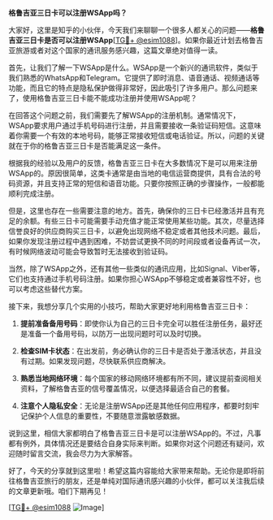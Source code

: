 **格鲁吉亚三日卡可以注册WSApp吗？**

大家好，这里是知乎的小伙伴，今天我们来聊聊一个很多人都关心的问题——**格鲁吉亚三日卡是否可以注册WSApp**[[TG💪+ @esim1088](https://t.me/s/esim1088)]。如果你最近计划去格鲁吉亚旅游或者对这个国家的通讯服务感兴趣，这篇文章绝对值得一读。

首先，让我们了解一下WSApp是什么。WSApp是一个新兴的通讯软件，类似于我们熟悉的WhatsApp和Telegram。它提供了即时消息、语音通话、视频通话等功能，而且它的特点是隐私保护做得非常好，因此吸引了许多用户。那么问题来了，使用格鲁吉亚三日卡能不能成功注册并使用WSApp呢？

在回答这个问题之前，我们需要先了解WSApp的注册机制。通常情况下，WSApp要求用户通过手机号码进行注册，并且需要接收一条验证码短信。这意味着你需要一个有效的本地号码，能够正常接收短信或电话验证。所以，问题的关键就在于你的格鲁吉亚三日卡是否能满足这一条件。

根据我的经验以及用户的反馈，格鲁吉亚三日卡在大多数情况下是可以用来注册WSApp的。原因很简单，这类卡通常是由当地的电信运营商提供，具有合法的号码资源，并且支持正常的短信和语音功能。只要你按照正确的步骤操作，一般都能顺利完成注册。

但是，这里也存在一些需要注意的地方。首先，确保你的三日卡已经激活并且有充足的余额。有些三日卡可能需要手动充值才能正常使用某些功能。其次，尽量选择信誉良好的供应商购买三日卡，以避免出现网络不稳定或者其他技术问题。最后，如果你发现注册过程中遇到困难，不妨尝试更换不同的时间段或者设备再试一次，有时候网络波动可能会导致暂时无法接收到验证码。

当然，除了WSApp之外，还有其他一些类似的通讯应用，比如Signal、Viber等，它们也支持通过手机号码注册。如果你担心WSApp不够稳定或者兼容性不好，也可以考虑这些替代方案。

接下来，我想分享几个实用的小技巧，帮助大家更好地利用格鲁吉亚三日卡：

1. **提前准备备用号码**：即使你认为自己的三日卡完全可以胜任注册任务，最好还是准备一个备用号码，以防万一出现问题时可以及时切换。
   
2. **检查SIM卡状态**：在出发前，务必确认你的三日卡是否处于激活状态，并且没有过期。如果发现问题，尽快联系供应商解决。

3. **熟悉当地网络环境**：每个国家的移动网络环境都有所不同，建议提前查阅相关资料，了解格鲁吉亚的信号覆盖情况，以便选择最适合自己的套餐。

4. **注意个人隐私安全**：无论是注册WSApp还是其他任何应用程序，都要时刻牢记保护个人信息的重要性，不要随意泄露敏感数据。

说到这里，相信大家都明白了格鲁吉亚三日卡是可以注册WSApp的。不过，凡事都有例外，具体情况还是要结合自身实际来判断。如果你对这个问题还有疑问，欢迎随时留言交流，我会尽力为大家解答。

好了，今天的分享就到这里啦！希望这篇内容能给大家带来帮助。无论你是即将前往格鲁吉亚旅行的朋友，还是单纯对国际通讯感兴趣的小伙伴，都可以关注我后续的文章更新哦。咱们下期再见！

[[TG💪+ @esim1088](https://t.me/s/esim1088) ![Image](https://i.postimg.cc/4NQfJmqS/Snipaste-2025-05-13-00-14-12.png)]